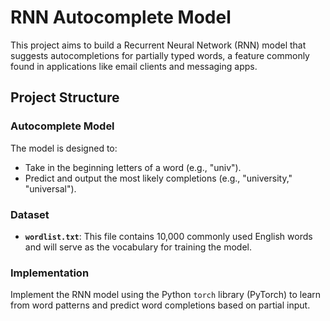 # RNN Autocomplete Model

This project aims to build a Recurrent Neural Network (RNN) model that suggests autocompletions for partially typed words, a feature commonly found in applications like email clients and messaging apps.

## Project Structure

### Autocomplete Model
The model is designed to:
- Take in the beginning letters of a word (e.g., "univ").
- Predict and output the most likely completions (e.g., "university," "universal").
  
### Dataset
- **`wordlist.txt`**: This file contains 10,000 commonly used English words and will serve as the vocabulary for training the model.
  
### Implementation
Implement the RNN model using the Python `torch` library (PyTorch) to learn from word patterns and predict word completions based on partial input.
